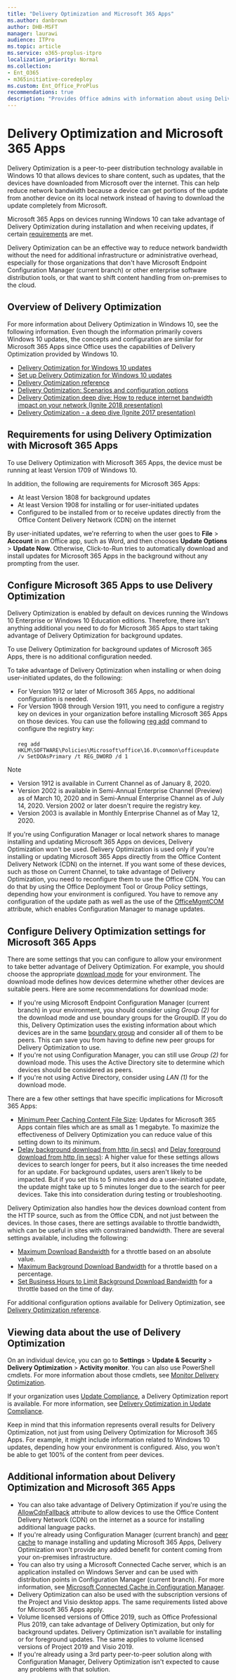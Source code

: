 ```yaml
---
title: "Delivery Optimization and Microsoft 365 Apps"
ms.author: danbrown
author: DHB-MSFT
manager: laurawi
audience: ITPro
ms.topic: article
ms.service: o365-proplus-itpro
localization_priority: Normal
ms.collection: 
- Ent_O365
- m365initiative-coredeploy
ms.custom: Ent_Office_ProPlus
recommendations: true
description: "Provides Office admins with information about using Delivery Optimization to reduce network bandwidth when installing or updating Microsoft 365 Apps."
---
```


# Delivery Optimization and Microsoft 365 Apps

Delivery Optimization is a peer-to-peer distribution technology available in Windows 10 that allows devices to share content, such as updates, that the devices have downloaded from Microsoft over the internet. This can help reduce network bandwidth because a device can get portions of the update from another device on its local network instead of having to download the update completely from Microsoft.

Microsoft 365 Apps on devices running Windows 10 can take advantage of Delivery Optimization during installation and when receiving updates, if certain [requirements](#requirements-for-using-delivery-optimization-with-microsoft-365-apps) are met.

Delivery Optimization can be an effective way to reduce network bandwidth without the need for additional infrastructure or administrative overhead, especially for those organizations that don't have Microsoft Endpoint Configuration Manager (current branch) or other enterprise software distribution tools, or that want to shift content handling from on-premises to the cloud.

## Overview of Delivery Optimization

For more information about Delivery Optimization in Windows 10, see the following information. Even though the information primarily covers Windows 10 updates, the concepts and configuration are similar for Microsoft 365 Apps since Office uses the capabilities of Delivery Optimization provided by Windows 10.

- [Delivery Optimization for Windows 10 updates](/windows/deployment/update/waas-delivery-optimization)
- [Set up Delivery Optimization for Windows 10 updates](/windows/deployment/update/waas-delivery-optimization-setup)
- [Delivery Optimization reference](/windows/deployment/update/waas-delivery-optimization-reference)
- [Delivery Optimization: Scenarios and configuration options](https://techcommunity.microsoft.com/t5/Windows-IT-Pro-Blog/Delivery-Optimization-Scenarios-and-configuration-options/ba-p/280195)
- [Delivery Optimization deep dive: How to reduce internet bandwidth impact on your network (Ignite 2018 presentation)](https://www.youtube.com/watch?v=o0C2j7msdCE)
- [Delivery Optimization - a deep dive (Ignite 2017 presentation)](https://channel9.msdn.com/Events/Ignite/Microsoft-Ignite-Orlando-2017/BRK2048)


## Requirements for using Delivery Optimization with Microsoft 365 Apps

To use Delivery Optimization with Microsoft 365 Apps, the device must be running at least Version 1709 of Windows 10.

In addition, the following are requirements for Microsoft 365 Apps:

- At least Version 1808 for background updates
- At least Version 1908 for installing or for user-initiated updates
- Configured to be installed from or to receive updates directly from the Office Content Delivery Network (CDN) on the internet

By user-initiated updates, we're referring to when the user goes to **File** > **Account** in an Office app, such as Word, and then chooses **Update Options** > **Update Now**. Otherwise, Click-to-Run tries to automatically download and install updates for Microsoft 365 Apps in the background without any prompting from the user.


## Configure Microsoft 365 Apps to use Delivery Optimization

Delivery Optimization is enabled by default on devices running the Windows 10 Enterprise or Windows 10 Education editions. Therefore, there isn't anything additional you need to do for Microsoft 365 Apps to start taking advantage of Delivery Optimization for background updates.

To use Delivery Optimization for background updates of Microsoft 365 Apps, there is no additional configuration needed.

To take advantage of Delivery Optimization when installing or when doing user-initiated updates, do the following:
- For Version 1912 or later of Microsoft 365 Apps, no additional configuration is needed.
- For Version 1908 through Version 1911, you need to configure a registry key on devices in your organization before installing Microsoft 365 Apps on those devices. You can use the following [reg add](/windows-server/administration/windows-commands/reg-add) command to configure the registry key:  
<br/> `reg add HKLM\SOFTWARE\Policies\Microsoft\office\16.0\common\officeupdate  /v SetDOAsPrimary /t REG_DWORD /d 1`

> [!NOTE]
> - Version 1912 is available in Current Channel as of January 8, 2020.
> - Version 2002 is available in Semi-Annual Enterprise Channel (Preview) as of March 10, 2020 and in Semi-Annual Enterprise Channel as of July 14, 2020. Version 2002 or later doesn't require the registry key.
> - Version 2003 is available in Monthly Enterprise Channel as of May 12, 2020.


If you're using Configuration Manager or local network shares to manage installing and updating Microsoft 365 Apps on devices, Delivery Optimization won't be used. Delivery Optimization is used only if you're installing or updating Microsoft 365 Apps directly from the Office Content Delivery Network (CDN) on the internet. If you want some of these devices, such as those on Current Channel, to take advantage of Delivery Optimization, you need to reconfigure them to use the Office CDN. You can do that by using the Office Deployment Tool or Group Policy settings, depending how your environment is configured. You have to remove any configuration of the update path as well as the use of the [OfficeMgmtCOM](office-deployment-tool-configuration-options.md#officemgmtcom-attribute-part-of-add-element) attribute, which enables Configuration Manager to manage updates.

## Configure Delivery Optimization settings for Microsoft 365 Apps

There are some settings that you can configure to allow your environment to take better advantage of Delivery Optimization.  For example, you should choose the appropriate [download mode](/windows/deployment/update/waas-delivery-optimization-reference#download-mode) for your environment. The download mode defines how devices determine whether other devices are suitable peers. Here are some recommendations for download mode:

- If you're using Microsoft Endpoint Configuration Manager (current branch) in your environment, you should consider using *Group (2)* for the download mode and use boundary groups for the GroupID. If you do this, Delivery Optimization uses the existing information about which devices are in the same [boundary group](/mem/configmgr/core/plan-design/hierarchy/fundamental-concepts-for-content-management#delivery-optimization) and consider all of them to be peers. This can save you from having to define new peer groups for Delivery Optimization to use.
- If you're not using Configuration Manager, you can still use *Group (2)* for download mode. This uses the Active Directory site to determine which devices should be considered as peers.
- If you're not using Active Directory, consider using *LAN (1)* for the download mode.

There are a few other settings that have specific implications for Microsoft 365 Apps:

- [Minimum Peer Caching Content File Size](/windows/deployment/update/waas-delivery-optimization-reference#minimum-peer-caching-content-file-size): Updates for Microsoft 365 Apps contain files which are as small as 1 megabyte. To maximize the effectiveness of Delivery Optimization you can reduce value of this setting down to its minimum.
- [Delay background download from http (in secs)](/windows/deployment/update/waas-delivery-optimization-reference#delay-background-download-from-http-in-secs) and [Delay foreground download from http (in secs)](/windows/deployment/update/waas-delivery-optimization-reference#delay-foreground-download-from-http-in-secs):  A higher value for these settings allows devices to search longer for peers, but it also increases the time needed for an update. For background updates, users aren't likely to be impacted. But if you set this to 5 minutes and do a user-initiated update, the update might take up to 5 minutes longer due to the search for peer devices. Take this into consideration during testing or troubleshooting.

Delivery Optimization also handles how the devices download content from the HTTP source, such as from the Office CDN, and not just between the devices. In those cases, there are settings available to throttle bandwidth, which can be useful in sites with constrained bandwidth. There are several settings available, including the following:

- [Maximum Download Bandwidth](/windows/deployment/update/waas-delivery-optimization-reference#maximum-download-bandwidth) for a throttle based on an absolute value.
- [Maximum Background Download Bandwidth](/windows/deployment/update/waas-delivery-optimization-reference#maximum-background-download-bandwidth) for a throttle based on a percentage.
- [Set Business Hours to Limit Background Download Bandwidth](/windows/deployment/update/waas-delivery-optimization-reference#set-business-hours-to-limit-background-download-bandwidth) for a throttle based on the time of day.

For additional configuration options available for Delivery Optimization, see [Delivery Optimization reference](/windows/deployment/update/waas-delivery-optimization-reference).


## Viewing data about the use of Delivery Optimization

On an individual device, you can go to **Settings** > **Update & Security** > **Delivery Optimization** > **Activity monitor**. You can also use PowerShell cmdlets. For more information about those cmdlets, see [Monitor Delivery Optimization](/windows/deployment/update/waas-delivery-optimization-setup#monitor-delivery-optimization).

If your organization uses [Update Compliance](/windows/deployment/update/update-compliance-monitor), a Delivery Optimization report is available. For more information, see [Delivery Optimization in Update Compliance](/windows/deployment/update/update-compliance-delivery-optimization). 

Keep in mind that this information represents overall results for Delivery Optimization, not just from using Delivery Optimization for Microsoft 365 Apps. For example, it might include information related to Windows 10 updates, depending how your environment is configured.  Also, you won't be able to get 100% of the content from peer devices.


## Additional information about Delivery Optimization and Microsoft 365 Apps

- You can also take advantage of Delivery Optimization if you're using the [AllowCdnFallback](office-deployment-tool-configuration-options.md#allowcdnfallback-attribute-part-of-add-element) attribute to allow devices to use the Office Content Delivery Network (CDN) on the internet as a source for installing additional language packs.
- If you're already using Configuration Manager (current branch) and [peer cache](/mem/configmgr/core/plan-design/hierarchy/client-peer-cache) to manage installing and updating Microsoft 365 Apps, Delivery Optimization won't provide any added benefit for content coming from your on-premises infrastructure.
- You can also try using a Microsoft Connected Cache server, which is an application installed on Windows Server and can be used with distribution points in Configuration Manager (current branch). For more information, see [Microsoft Connected Cache in Configuration Manager](/mem/configmgr/core/plan-design/hierarchy/microsoft-connected-cache).
- Delivery Optimization can also be used with the subscription versions of the Project and Visio desktop apps. The same requirements listed above for Microsoft 365 Apps apply.
- Volume licensed versions of Office 2019, such as Office Professional Plus 2019, can take advantage of Delivery Optimization, but only for background updates. Delivery Optimization isn't available for installing or for foreground updates. The same applies to volume licensed versions of Project 2019 and Visio 2019.
- If you're already using a 3rd party peer-to-peer solution along with Configuration Manager, Delivery Optimization isn't expected to cause any problems with that solution.